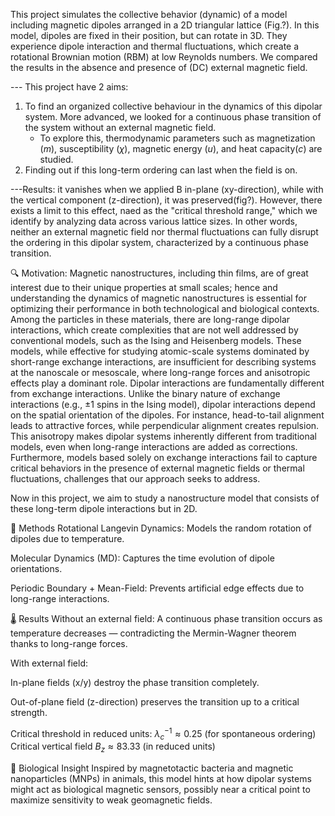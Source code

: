 This project simulates the collective behavior (dynamic) of a model including magnetic dipoles arranged in a 2D triangular lattice (Fig.?). 
In this model, dipoles are fixed in their position, but can rotate in 3D. 
They experience dipole interaction and thermal fluctuations, which create a rotational Brownian motion (RBM) at low Reynolds numbers. 
We compared the results in the absence and presence of (DC) external magnetic field. 

--- This project have 2 aims: 
1) To find an organized collective behaviour in the dynamics of this dipolar system.
   More advanced, we looked for a continuous phase transition of the system without an external magnetic field. 
   - To explore this, thermodynamic parameters such as magnetization $(m)$, susceptibility ($\chi$), magnetic energy ($u$), and heat capacity($c$) are studied. 
3) Finding out if this long-term ordering can last when the field is on.


---Results:  it vanishes when we applied B in-plane (xy-direction), while with the vertical component (z-direction), it was preserved(fig?). However, there exists a limit to this effect, naed as the "critical threshold range," which we identify by analyzing data across various lattice sizes. 
In other words, neither an external magnetic field nor thermal fluctuations can fully disrupt the ordering in this dipolar system, characterized by a continuous phase transition.

🔍 Motivation: 
Magnetic nanostructures, including thin films, are of great interest due to their unique properties at small scales; hence and understanding the dynamics of magnetic nanostructures is essential for optimizing their performance in both technological and biological contexts. 
Among the particles in these materials, there are long-range dipolar interactions, which create complexities that are not well addressed by conventional models, such as the Ising and Heisenberg models. 
These models, while effective for studying atomic-scale systems dominated by short-range exchange interactions, are insufficient for describing systems at the nanoscale or mesoscale, where long-range forces and anisotropic effects play a dominant role.
Dipolar interactions are fundamentally different from exchange interactions. 
Unlike the binary nature of exchange interactions (e.g., ±1 spins in the Ising model), dipolar interactions depend on the spatial orientation of the dipoles. 
For instance, head-to-tail alignment leads to attractive forces, while perpendicular alignment creates repulsion. 
This anisotropy makes dipolar systems inherently different from traditional models, even when long-range interactions are added as corrections. 
Furthermore, models based solely on exchange interactions fail to capture critical behaviors in the presence of external magnetic fields or thermal fluctuations, challenges that our approach seeks to address. 

Now in this project, we aim to study a nanostructure model that consists of these long-term dipole interactions but in 2D. 




🧪 Methods
Rotational Langevin Dynamics: Models the random rotation of dipoles due to temperature.

Molecular Dynamics (MD): Captures the time evolution of dipole orientations.

Periodic Boundary + Mean-Field: Prevents artificial edge effects due to long-range interactions.


🌡️ Results
Without an external field:
A continuous phase transition occurs as temperature decreases — contradicting the Mermin-Wagner theorem thanks to long-range forces.

With external field:

In-plane fields (x/y) destroy the phase transition completely.

Out-of-plane field (z-direction) preserves the transition up to a critical strength.

Critical threshold in reduced units:
$\lambda_c^{-1} \approx 0.25$ (for spontaneous ordering)
Critical vertical field $B_z \approx 83.33$ (in reduced units)

🧬 Biological Insight
Inspired by magnetotactic bacteria and magnetic nanoparticles (MNPs) in animals, this model hints at how dipolar systems might act as biological magnetic sensors, possibly near a critical point to maximize sensitivity to weak geomagnetic fields.
